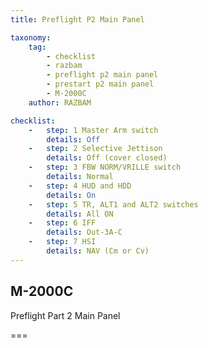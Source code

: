 ```yaml
---
title: Preflight P2 Main Panel

taxonomy:
    tag:
        - checklist
        - razbam
        - preflight p2 main panel
        - prestart p2 main panel
        - M-2000C
    author: RAZBAM

checklist:
    -   step: 1 Master Arm switch  
        details: Off 
    -   step: 2 Selective Jettison  
        details: Off (cover closed) 
    -   step: 3 FBW NORM/VRILLE switch  
        details: Normal 
    -   step: 4 HUD and HDD  
        details: On 
    -   step: 5 TR, ALT1 and ALT2 switches  
        details: All ON 
    -   step: 6 IFF  
        details: Out-3A-C 
    -   step: 7 HSI  
        details: NAV (Cm or Cv)
---
```


## M-2000C 
Preflight Part 2 Main Panel

===

